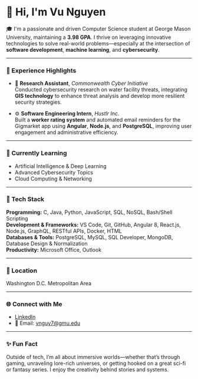 # 👋 Hi, I'm Vu Nguyen

🎓 I'm a passionate and driven Computer Science student at George Mason University, maintaining a **3.98 GPA**. I thrive on leveraging innovative technologies to solve real-world problems—especially at the intersection of **software development**, **machine learning**, and **cybersecurity**.

---

### 💼 Experience Highlights

- 🔐 **Research Assistant**, *Commonwealth Cyber Initiative*  
  Conducted cybersecurity research on water facility threats, integrating **GIS technology** to enhance threat analysis and develop more resilient security strategies.

- ⚙️ **Software Engineering Intern**, *Hustlr Inc.*  
  Built a **worker rating system** and automated email reminders for the Gigmarket app using **Angular**, **Node.js**, and **PostgreSQL**, improving user engagement and administrative efficiency.

---

### 🧠 Currently Learning
- Artificial Intelligence & Deep Learning
- Advanced Cybersecurity Topics
- Cloud Computing & Networking

---

### 🧰 Tech Stack

**Programming:** C, Java, Python, JavaScript, SQL, NoSQL, Bash/Shell Scripting  
**Development & Frameworks:** VS Code, Git, GitHub, Angular 8, React.js, Node.js, GraphQL, RESTful APIs, Docker, HTML  
**Databases & Tools:** PostgreSQL, MySQL, SQL Developer, MongoDB, Database Design & Normalization  
**Productivity:** Microsoft Office, Outlook

---

### 📍 Location  
Washington D.C. Metropolitan Area

---

### 🌐 Connect with Me

- [LinkedIn]([https://www.linkedin.com/in/vu-nguyen123/](https://www.linkedin.com/in/vu-nguyen-in/))  
- 📧 Email: vnguy7@gmu.edu

---

### ✨ Fun Fact
Outside of tech, I’m all about immersive worlds—whether that’s through gaming, unraveling lore-rich universes, or getting hooked on a great sci-fi or fantasy series. I enjoy the creativity behind stories and systems.

